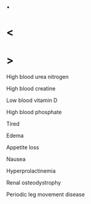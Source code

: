 # .

# <

# >

High blood urea nitrogen

High blood creatine

Low blood vitamin D

High blood phosphate

Tired

Edema

Appetite loss

Nausea

Hyperprolactinemia

Renal osteodystrophy

Periodic leg movement disease
